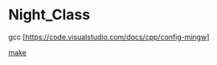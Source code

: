 # Night_Class


gcc [https://code.visualstudio.com/docs/cpp/config-mingw]

[make](https://leangaurav.medium.com/how-to-setup-install-gnu-make-on-windows-324480f1da69)